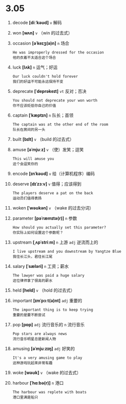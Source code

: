 # 3.05






1. decode **[diːˈkəʊd]** `v` 解码

2. won **[wʌn]** `v` （win 的过去式）

3. occasion **[əˈkeɪʒ(ə)n]** `n` 场合
    ```
    He was improperly dressed for the occasion
    他的衣着不太适合这个场合
    ```

4. luck **[lʌk]** `n` 运气；好运
    ```
    Our luck couldn't hold forever
    我们的好运不可能永远保持不变
    ```

5. deprecate **[ˈdeprəkeɪt]** `vt` 反对；否决
    ```
    You should not deprecate your won worth
    你不应该贬低你自己的价值
    ```

6. captain **[ˈkæptɪn]** `n` 队长；首领
    ```
    The captain was at the other end of the room
    队长在房间的另一头
    ```

7. built **[bɪlt]** `v` （build 的过去式）

8. amuse **[əˈmjuːz]** `v` （使）发笑；逗笑
    ```
    This will amuse you
    这个会逗笑你的
    ```

9. encode **[ɪnˈkəʊd]** `v` 给（计算机程序）编码

10. deserve **[dɪˈzɜːv]** `v` 值得；应该得到
    ```
    The players deserve a pat on the back
    运动员们值得表扬
    ```

11. woken **[ˈwəʊkən]** `v` （wake 的过去分词）

12. parameter **[pəˈræmɪtə(r)]** `n` 参数
    ```
    How should you actually set this parameter?
    你实际上如何设置这个参数呢？
    ```

13. upstream **[ˌʌpˈstriːm]** `n` 上游 `adj` 逆流而上的
    ```
    I live upstream and you downstream by Yangtze Blue
    我住长江头，君住长江尾
    ```

14. salary **[ˈsæləri]** `n` 工资；薪水
    ```
    The lawyer was paid a huge salary
    这位律师拿了很高的薪水
    ```

15. held **[held]** `v` （hold 的过去式）

16. important **[ɪmˈpɔːt(ə)nt]** `adj` 重要的
    ```
    The important thing is to keep trying
    重要的是要不断尝试
    ```

17. pop **[pɒp]** `adj` 流行音乐的 `n` 流行音乐
    ```
    Pop stars are always news
    流行音乐明星总是新闻人物
    ```

18. amusing **[əˈmjuːzɪŋ]** `adj` 好笑的
    ```
    It's a very amusing game to play
    这种游戏玩起来非常有趣
    ```

19. woke **[wəʊk]** `v` （wake 的过去式）

20. harbour **[ˈhɑːbə(r)]** `n` 港口
    ```
    The harbour was replete with boats
    港口里满是船只
    ```
